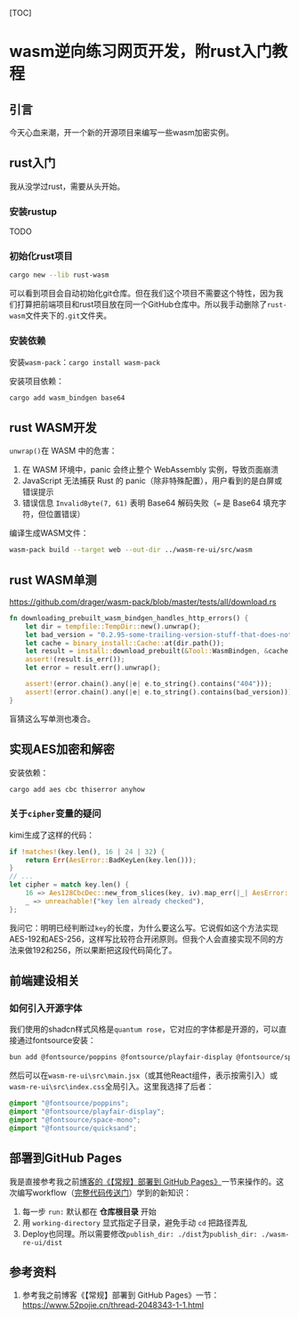 [TOC]

# wasm逆向练习网页开发，附rust入门教程

## 引言

今天心血来潮，开一个新的开源项目来编写一些wasm加密实例。

## rust入门

我从没学过rust，需要从头开始。

### 安装rustup

TODO

### 初始化rust项目

```bash
cargo new --lib rust-wasm
```

可以看到项目会自动初始化git仓库。但在我们这个项目不需要这个特性，因为我们打算把前端项目和rust项目放在同一个GitHub仓库中。所以我手动删除了`rust-wasm`文件夹下的`.git`文件夹。

### 安装依赖

安装`wasm-pack`：`cargo install wasm-pack`

安装项目依赖：

```bash
cargo add wasm_bindgen base64
```

## rust WASM开发

`unwrap()`在 WASM 中的危害：

1. 在 WASM 环境中，panic 会终止整个 WebAssembly 实例，导致页面崩溃
2. JavaScript 无法捕获 Rust 的 panic（除非特殊配置），用户看到的是白屏或错误提示
3. 错误信息 `InvalidByte(7, 61)` 表明 Base64 解码失败（`=` 是 Base64 填充字符，但位置错误）

编译生成WASM文件：

```bash
wasm-pack build --target web --out-dir ../wasm-re-ui/src/wasm
```

## rust WASM单测

https://github.com/drager/wasm-pack/blob/master/tests/all/download.rs

```rs
fn downloading_prebuilt_wasm_bindgen_handles_http_errors() {
    let dir = tempfile::TempDir::new().unwrap();
    let bad_version = "0.2.95-some-trailing-version-stuff-that-does-not-exist";
    let cache = binary_install::Cache::at(dir.path());
    let result = install::download_prebuilt(&Tool::WasmBindgen, &cache, bad_version, true);
    assert!(result.is_err());
    let error = result.err().unwrap();

    assert!(error.chain().any(|e| e.to_string().contains("404")));
    assert!(error.chain().any(|e| e.to_string().contains(bad_version)));
}
```

盲猜这么写单测也凑合。

## 实现AES加密和解密

安装依赖：

```bash
cargo add aes cbc thiserror anyhow
```

### 关于`cipher`变量的疑问

kimi生成了这样的代码：

```rust
if !matches!(key.len(), 16 | 24 | 32) {
    return Err(AesError::BadKeyLen(key.len()));
}
// ...
let cipher = match key.len() {
    16 => Aes128CbcDec::new_from_slices(key, iv).map_err(|_| AesError::BadKeyLen(key.len()))?,
    _ => unreachable!("key len already checked"),
};
```

我问它：明明已经判断过`key`的长度，为什么要这么写。它说假如这个方法实现AES-192和AES-256，这样写比较符合开闭原则。但我个人会直接实现不同的方法来做192和256，所以果断把这段代码简化了。

## 前端建设相关

### 如何引入开源字体

我们使用的shadcn样式风格是`quantum rose`，它对应的字体都是开源的，可以直接通过fontsource安装：

```bash
bun add @fontsource/poppins @fontsource/playfair-display @fontsource/space-mono @fontsource/quicksand
```

然后可以在`wasm-re-ui\src\main.jsx`（或其他React组件，表示按需引入）或`wasm-re-ui\src\index.css`全局引入。这里我选择了后者：

```css
@import "@fontsource/poppins";
@import "@fontsource/playfair-display";
@import "@fontsource/space-mono";
@import "@fontsource/quicksand";
```

## 部署到GitHub Pages

我是直接参考我之前[博客的《【常规】部署到 GitHub Pages》](https://www.52pojie.cn/thread-2048343-1-1.html)一节来操作的。这次编写workflow（[完整代码传送门](https://github.com/Hans774882968/wasm-re-hw/blob/main/.github/workflows/main.yml)）学到的新知识：

1. 每一步 `run:` 默认都在 **仓库根目录** 开始
2. 用 `working-directory` 显式指定子目录，避免手动 `cd` 把路径弄乱
3. Deploy也同理。所以需要修改`publish_dir: ./dist`为`publish_dir: ./wasm-re-ui/dist`

## 参考资料

1. 参考我之前博客《【常规】部署到 GitHub Pages》一节：https://www.52pojie.cn/thread-2048343-1-1.html

